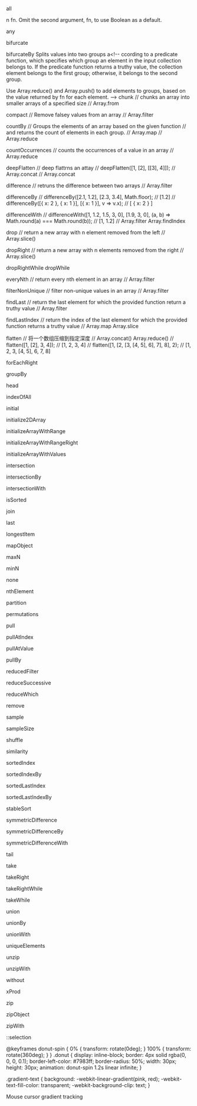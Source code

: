 
all
<!--  Returns true if the provided predicate function returns true for all elements in a collection, false otherwise.
Use Array.every() to test if all elements in the collection return true based o -->n fn. Omit the second argument, fn, to use Boolean as a default.

any
<!-- Returns true if the provided predicate function returns true for at least one element in a collection, false otherwise.

Use Array.some() to test if any elements in the collection return true based on fn. Omit the second argument, fn, to use Boolean as a default.
 -->
bifurcate
<!-- Splits values into two groups. If an element in filter is truthy, the corresponding element in the collection belongs to the first group; otherwise, it belongs to the second group.

Use Array.reduce() and Array.push() to add elements to groups, based on filter. -->
<!-- reduce 的第二个参数是默认的 accumulator 的值 -->

bifurcateBy
Splits values into two groups a<!-- ccording to a predicate function, which specifies which group an element in the input collection belongs to. If the predicate function returns a truthy value, the collection element belongs to the first group; otherwise, it belongs to the second group.

Use Array.reduce() and Array.push() to add elements to groups, based on the value returned by fn for each element.
 -->
chunk
// chunks an array into smaller arrays of a specified size
// Array.from

compact
// Remove falsey values from an array
// Array.filter

countBy
// Groups the elements of an array based on the given function
// and returns the count of elements in each group.
// Array.map
// Array.reduce

countOccurrences
// counts the occurrences of a value in an array
// Array.reduce

deepFlatten
// deep flattrns an attay
// deepFlatten([1, [2], [[3], 4]]);
// Array.concat
// Array.concat

difference
// retruns the difference between two arrays
// Array.filter

differenceBy
// differenceBy([2.1, 1.2], [2.3, 3.4], Math.floor); // [1.2]
// differenceBy([{ x: 2 }, { x: 1 }], [{ x: 1 }], v => v.x); // [ { x: 2 } ]

differenceWith
// differenceWith([1, 1.2, 1.5, 3, 0], [1.9, 3, 0], (a, b) => Math.round(a) === Math.round(b)); // [1, 1.2]
// Array.filter Array.findIndex

drop
// return a new array with n element removed from the left
// Array.slice()

dropRight
// return a new array with n elements removed from the right
// Array.slice()

dropRightWhile
dropWhile

everyNth
// return every nth element in an array
// Array.filter

filterNonUnique
// filter non-unique values in an array
// Array.filter

findLast
// return the last element for which the provided function return a truthy value
// Array.filter

findLastIndex
// return the index of the last element for which the provided function returns a truthy value
// Array.map Array.slice


flatten
// 将一个数组压缩到指定深度
// Array.concat() Array.reduce()
// flatten([1, [2], 3, 4]); // [1, 2, 3, 4]
// flatten([1, [2, [3, [4, 5], 6], 7], 8], 2); // [1, 2, 3, [4, 5], 6, 7, 8]


forEachRight

groupBy

head

indexOfAll

initial

initialize2DArray

initializeArrayWithRange

initializeArrayWithRangeRight

initializeArrayWithValues

intersection

intersectionBy

intersectionWith

isSorted

join

last

longestItem

mapObject

maxN

minN

none

nthElement

partition

permutations

pull

pullAtIndex

pullAtValue

pullBy

reducedFilter

reduceSuccessive

reduceWhich

remove

sample

sampleSize

shuffle

similarity

sortedIndex

sortedIndexBy

sortedLastIndex

sortedLastIndexBy

stableSort

symmetricDifference

symmetricDifferenceBy

symmetricDifferenceWith

tail

take

takeRight

takeRightWhile

takeWhile

union

unionBy

unionWith

uniqueElements

unzip

unzipWith

without

xProd

zip

zipObject

zipWith

::selection

@keyframes donut-spin {
  0% {
    transform: rotate(0deg);
  }
  100% {
    transform: rotate(360deg);
  }
}
.donut {
  display: inline-block;
  border: 4px solid rgba(0, 0, 0, 0.1);
  border-left-color: #7983ff;
  border-radius: 50%;
  width: 30px;
  height: 30px;
  animation: donut-spin 1.2s linear infinite;
}



.gradient-text {
  background: -webkit-linear-gradient(pink, red);
  -webkit-text-fill-color: transparent;
  -webkit-background-clip: text;
}

Mouse cursor gradient tracking